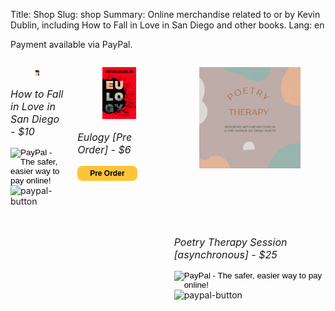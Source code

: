 Title: Shop
Slug: shop
Summary: Online merchandise related to or by Kevin Dublin, including How to Fall in Love in San Diego and other books.
Lang: en

Payment available via PayPal.

<div class="columns">
	<div class="column has-text-centered">
		<div class="card is-shadowless">
			<div class="card-image">
				<figure class="image">
					<a href="https://kevindublin.com/pages/how-to-fall.html"><img src="../images/cover_web.png" alt="How to Fall in Love in SD Cover"></a>
				</figure>
			</div>
			<div class="card-content">
				 <p style="font-size:1rem; font-style:italic;">How to Fall in Love in San Diego - $10</p>
				<div class="content">
					<form target="paypal" action="https://www.paypal.com/cgi-bin/webscr" method="post">
						<input type="hidden" name="cmd" value="_s-xclick">
						<input type="hidden" name="hosted_button_id" value="7ZQAWYSRQKJ2N">
						<input type="image" src="https://www.paypalobjects.com/en_US/i/btn/btn_cart_SM.gif" border="0" name="submit" alt="PayPal - The safer, easier way to pay online!">
						<img alt="paypal-button" border="0" src="https://www.paypalobjects.com/en_US/i/scr/pixel.gif" width="1" height="1">
					</form>
				</div>
			</div>
		</div>
	</div>
	<div class="column has-text-centered">
		<div class="card is-shadowless">
			<div class="card-image">
				<figure class="image">
					<a href="https://ravenandwrenpress.com/raven-wren-bookstore/"><img src="../images/eulogy_cover.png" alt="Eulogy Book Cover"></a>
				</figure>
			</div>
			<div class="card-content">
				 <p style="font-size:1rem; font-style:italic;">Eulogy [Pre Order] - $6</p>
				<div class="content">
					<form target="_blank" action="https://ravenandwrenpress.com/raven-wren-bookstore/" method="get">
						<input type="submit" style="background-color: #FEC439; border: none; color: black; border-radius: 8px; text-align: center; font-weight: bold; cursor: pointer; padding: 5px 20px; font-size: 12px;" name="submit" alt="pre order button" value="Pre Order">
					</form>
				</div>
			</div>
		</div>
	</div>
	<div class="column has-text-centered">
		<div class="card is-shadowless">
			<div class="card-image" style="padding: 0px 0px 75px 0px">
				<figure class="image">
					<a href="https://kevindublin.com/pages/poetry-therapy.html"><img src="../images/poetry-therapy.png" alt="Poetry Therapy Graphic"></a>
				</figure>
			</div>
			<div class="card-content">
				 <p style="font-size:1rem; font-style:italic;">Poetry Therapy Session [asynchronous] - $25</p>
				<div class="content">
					<form target="paypal" action="https://www.paypal.com/cgi-bin/webscr" method="post">
						<input type="hidden" name="cmd" value="_s-xclick">
						<input type="hidden" name="hosted_button_id" value="Q9VX256MWLDVG">
						<input type="image" src="https://www.paypalobjects.com/en_US/i/btn/btn_cart_SM.gif" border="0" name="submit" alt="PayPal - The safer, easier way to pay online!">
						<img alt="paypal-button" border="0" src="https://www.paypalobjects.com/en_US/i/scr/pixel.gif" width="1" height="1">
					</form>
				</div>
			</div>
		</div>
	</div>
</div>
